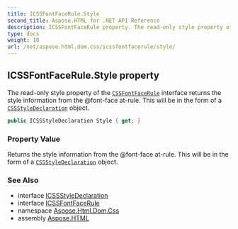 ```yaml
---
title: ICSSFontFaceRule.Style
second_title: Aspose.HTML for .NET API Reference
description: ICSSFontFaceRule property. The read-only style property of the CSSFontFaceRule interface returns the style information from the font-face at-rule. This will be in the form of a CSSStyleDeclaration object
type: docs
weight: 10
url: /net/aspose.html.dom.css/icssfontfacerule/style/
---
```

## ICSSFontFaceRule.Style property

The read-only style property of the [`CSSFontFaceRule`](../) interface returns the style information from the @font-face at-rule. This will be in the form of a [`CSSStyleDeclaration`](../../icssstyledeclaration/) object.

```csharp
public ICSSStyleDeclaration Style { get; }
```

### Property Value

Returns the style information from the @font-face at-rule. This will be in the form of a [`CSSStyleDeclaration`](../../icssstyledeclaration/) object.

### See Also

* interface [ICSSStyleDeclaration](../../icssstyledeclaration/)
* interface [ICSSFontFaceRule](../)
* namespace [Aspose.Html.Dom.Css](../../icssfontfacerule/)
* assembly [Aspose.HTML](../../../)
